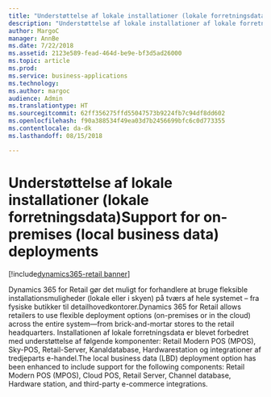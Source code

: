```yaml
---
title: "Understøttelse af lokale installationer (lokale forretningsdata)"
description: "Understøttelse af lokale installationer af lokale forretningsdata"
author: MargoC
manager: AnnBe
ms.date: 7/22/2018
ms.assetid: 2123e589-fead-464d-be9e-bf3d5ad26000
ms.topic: article
ms.prod: 
ms.service: business-applications
ms.technology: 
ms.author: margoc
audience: Admin
ms.translationtype: HT
ms.sourcegitcommit: 62ff356275ffd55047573b9224fb7c94df8dd602
ms.openlocfilehash: f90a388534f49ea03d7b2456699bfc6c0d773355
ms.contentlocale: da-dk
ms.lasthandoff: 08/15/2018

---
```

#  <a name="support-for-on-premises-local-business-data-deployments"></a><span data-ttu-id="b282f-103">Understøttelse af lokale installationer (lokale forretningsdata)</span><span class="sxs-lookup"><span data-stu-id="b282f-103">Support for on-premises (local business data) deployments</span></span>

[!include[dynamics365-retail banner](../includes/dynamics365-retail.md)]




<span data-ttu-id="b282f-104">Dynamics 365 for Retail gør det muligt for forhandlere at bruge fleksible installationsmuligheder (lokale eller i skyen) på tværs af hele systemet – fra fysiske butikker til detailhovedkontorer.</span><span class="sxs-lookup"><span data-stu-id="b282f-104">Dynamics 365 for Retail allows retailers to use flexible deployment options (on-premises or in the cloud) across the entire system—from brick-and-mortar stores to the retail headquarters.</span></span> <span data-ttu-id="b282f-105">Installationen af lokale forretningsdata er blevet forbedret med understøttelse af følgende komponenter: Retail Modern POS (MPOS), Sky-POS, Retail-Server, Kanaldatabase, Hardwarestation og integrationer af tredjeparts e-handel.</span><span class="sxs-lookup"><span data-stu-id="b282f-105">The local business data (LBD) deployment option has been enhanced to include support for the following components: Retail Modern POS (MPOS), Cloud POS, Retail Server, Channel database, Hardware station, and third-party e-commerce integrations.</span></span>

